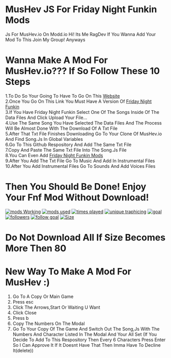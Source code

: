 # MusHev JS For Friday Night Funkin Mods
Js For MusHev.io On Modd.io
Hi! Its Me RagDev If You Wanna Add Your Mod To This Join My Group!
Anyways 
# Wanna Make A Mod For MusHev.io??? If So Follow These 10 Steps
1.To Do So Your Going To Have To Go On This [Website](https://cabalex.github.io/fnf-song-converter/) <br />
2.Once You Go On This Link You Must Have A Version Of [Friday Night Funkin](ninja-muffin24.itch.io/funkin) <br />
3.If You Have Friday Night Funkin Select One Of The Songs Inside Of The Data Files And Click Upload Your File... <br />
4.Use The Same Song You Have Selected The Data Files And The Process Will Be Almost Done With The Download Of A Txt File <br />
5.After That Txt File Finishes Downloading Go To Your Clone Of MusHev.io And Find Song.Js In Global Variables <br />
6.Go To This Github Respository And Add The Same Txt File <br />
7.Copy And Paste The Same Txt File Into The Song.Js File <br />
8.You Can Even Add [Friday Night Funkin Mods](https://gamebanana.com/games/8694) <br />
9.After You Add The Txt File Go To Music And Add In Instrumental Files <br />
10.After You Add Instrumental Files Go To Sounds And Add Voices Files <br />
# Then You Should Be Done! Enjoy Your Fnf Mod Without Download!
[![mods Working](https://badgen.net/badge/txt%20downloads/1627?color=red)](https://beta.modd.io/mushevio) 
[![mods used](https://badgen.net/badge/used%20percent/63%25?color=purple)](https://beta.modd.io/mushevio) 
[![times played](https://badgen.net/badge/play%20count/2250?color=green)](https://beta.modd.io/mushevio)
[![unique traphicing](https://badgen.net/badge/unique%20trafficing/180?color=blue)](https://beta.modd.io/mushevio)
[![goal](https://badgen.net/badge/download%20goal/3000?color=green)](https://beta.modd.io/mushevio)
<br />
[![followers](https://badgen.net/badge/twitch%20followers/36?color=purple)](https://twitch.tv/cringygamernum1utube)
[![follow goal](https://badgen.net/badge/twitch%20follower%20goal/50?color=purple)](https://twitch.tv/cringygamernum1utube)
[![Size](https://img.shields.io/github/languages/code-size/modd-io-Coderz/ModdioJSMusHev)](github.com)
# Do Not Download All If Size Becomes More Then 80
# New Way To Make A Mod For MusHev :)
1. Go To A Copy Or Main Game
2. Press esc
3. Click The Arrows,Start Or Waiting U Want
4. Click Close
5. Press b
6. Copy The Numbers On The Modal
7. Go To Your Copy Of The Game And Switch Out The Song,Js With The Numbers And Character Listed In The Modal And Your All Set
(If You Decide To Add To This Respository Then Every 6 Characters Press Enter So I Can Approve It If It Doesnt Have That Then Imma Have To Decline It(delete))
